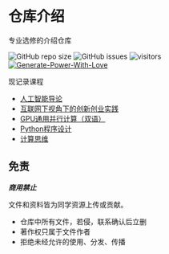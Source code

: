 # 仓库介绍

专业选修的介绍仓库

![GitHub repo size](https://img.shields.io/github/repo-size/SCU-CS/Professional-Electives-Collection)
![GitHub issues](https://img.shields.io/github/issues/SCU-CS/Professional-Electives-Collection)
![visitors](https://visitor-badge.glitch.me/badge?page_id=SCU-CS.Professional-Electives-Collection)
[![Generate-Power-With-Love](https://img.shields.io/badge/Generate--Power--With-Love-red)](https://github.com/SCU-CS/Contributors)

现记录课程
- [人工智能导论](courses/AIntro.md)
- [互联网下视角下的创新创业实践](courses/inno-internet.md)
- [GPU通用并行计算（双语）](courses/GPU-parallel.md)
- [Python程序设计](courses/Programming-in-Python.md)
- [计算思维](courses/Innovative-Thinking-in-CS.md)
## 免责

***商用禁止*** 

文件和资料皆为同学资源上传或贡献。

- 仓库中所有文件，若侵，联系确认后立删
- 著作权只属于文件作者
- 拒绝未经允许的使用、分发、传播